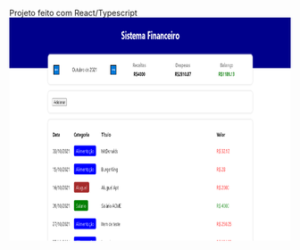 Projeto feito com React/Typescript
<img src="screenshots/Capturar.PNG" height="400" alt="Screenshot"/>
